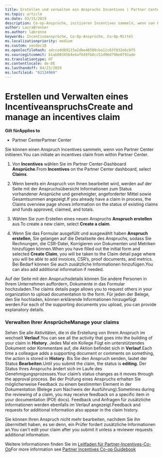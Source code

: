 ```yaml
---
title: Erstellen und verwalten ein Anspruchs Incentives | Partner Center
ms.topic: article
ms.date: 03/15/2019
description: Co-op-Ansprüche, initiieren Incentives sammeln, wenn von Partner Center. Alle Aktivitäten im Rahmen der Erstellung des Anspruchs werden im Verlauf angezeigt.
author: LauraBrenner
ms.author: labrenne
keywords: Incentiveansprüche, Co-Op-Ansprüche, Co-Op-Mittel
ms.localizationpriority: medium
ms.custom: seodec18
ms.openlocfilehash: adccedd89123a2dbe40500cba11c63f832e6c8f5
ms.sourcegitcommit: b1ab80345b4e4af649fb8cc51d96d798e0791ade
ms.translationtype: HT
ms.contentlocale: de-DE
ms.lasthandoff: 04/23/2019
ms.locfileid: "62134960"
---
```

# <a name="create-and-manage-an-incentives-claim"></a><span data-ttu-id="7e254-105">Erstellen und Verwalten eines Incentiveanspruchs</span><span class="sxs-lookup"><span data-stu-id="7e254-105">Create and manage an incentives claim</span></span>

<span data-ttu-id="7e254-106">**Gilt für**</span><span class="sxs-lookup"><span data-stu-id="7e254-106">**Applies to**</span></span>
- <span data-ttu-id="7e254-107">Partner Center</span><span class="sxs-lookup"><span data-stu-id="7e254-107">Partner Center</span></span>

<span data-ttu-id="7e254-108">Sie können einen Anspruch Incentives sammeln, wenn von Partner Center initiieren.</span><span class="sxs-lookup"><span data-stu-id="7e254-108">You can initiate an incentives claim from within Partner Center.</span></span> 

1. <span data-ttu-id="7e254-109">Von **Incentives** wählen Sie im Partner Center-Dashboard **Ansprüche**.</span><span class="sxs-lookup"><span data-stu-id="7e254-109">From **Incentives** on the Partner Center dashboard, select **Claims**.</span></span>

2.  <span data-ttu-id="7e254-110">Wenn bereits ein Anspruch von Ihnen bearbeitet wird, werden auf der Seite mit der Anspruchsübersicht Informationen zum Status vorhandener Ansprüche und genehmigter, angeforderter Mittel sowie Gesamtsummen angezeigt.</span><span class="sxs-lookup"><span data-stu-id="7e254-110">If you already have a claim in process, the Claims overview page shows information on the status of existing claims and funds approved, claimed, and totals.</span></span>

3.  <span data-ttu-id="7e254-111">Wählen Sie zum Erstellen eines neuen Anspruchs **Anspruch erstellen** aus.</span><span class="sxs-lookup"><span data-stu-id="7e254-111">To create a new claim, select **Create a claim**.</span></span>

4.  <span data-ttu-id="7e254-112">Wenn Sie das Formular ausgefüllt und ausgewählt haben **Anspruch erstellen**, Sie gelangen auf die Detailseite des Anspruchs, sodass Sie Rechnungen, die CSR-Datei, Korrigieren von Dokumenten und Metriken hinzufügen können.</span><span class="sxs-lookup"><span data-stu-id="7e254-112">When you have filled out the initial form and selected **Create Claim**, you will be taken to the Claim detail page where you will be able to add invoices, CSR’s, proof documents, and metrics.</span></span> <span data-ttu-id="7e254-113">Bei Bedarf können Sie auch zusätzliche Informationen hinzufügen.</span><span class="sxs-lookup"><span data-stu-id="7e254-113">You can also add additional information if needed.</span></span>

<span data-ttu-id="7e254-114">Auf der Seite mit den Anspruchsdetails können Sie andere Personen in Ihrem Unternehmen auffordern, Dokumente in das Formular hochzuladen.</span><span class="sxs-lookup"><span data-stu-id="7e254-114">The claims details page allows you to request others in your organization to upload documentation to the form.</span></span> <span data-ttu-id="7e254-115">Für jeden der Belege, den Sie hochladen, können erklärende Informationen hinzugefügt werden.</span><span class="sxs-lookup"><span data-stu-id="7e254-115">For each of the supporting documents you upload, you can provide explanatory details.</span></span> 

### <a name="manage-your-claims"></a><span data-ttu-id="7e254-116">Verwalten Ihrer Ansprüche</span><span class="sxs-lookup"><span data-stu-id="7e254-116">Manage your claims</span></span>

<span data-ttu-id="7e254-117">Sehen Sie alle Aktivitäten, die in die Erstellung von Ihrem Anspruch im wechselt **Verlauf**.</span><span class="sxs-lookup"><span data-stu-id="7e254-117">You can see all the activity that goes into the building of your claim in **History**.</span></span> <span data-ttu-id="7e254-118">Jedes Mal ein Kollege Fügt ein unterstützendes Dokument oder Kommentare auf, die Aktion befindet sich in **Verlauf**.</span><span class="sxs-lookup"><span data-stu-id="7e254-118">Each time a colleague adds a supporting document or comments on something, the action is stored in **History**.</span></span> <span data-ttu-id="7e254-119">Bis Sie den Anspruch senden, lautet der Status **Bearbeiten**.</span><span class="sxs-lookup"><span data-stu-id="7e254-119">Until you submit the claim, the status is **editing**.</span></span> <span data-ttu-id="7e254-120">Der Status Ihres Anspruchs ändert sich im Laufe des Genehmigungsprozesses.</span><span class="sxs-lookup"><span data-stu-id="7e254-120">Your claim’s status changes as it moves through the approval process.</span></span> <span data-ttu-id="7e254-121">Bei der Prüfung eines Anspruchs erhalten Sie möglicherweise Feedback zu einem bestimmten Element in der Dokumentation (Belege zum Nachweis der Ausführung).</span><span class="sxs-lookup"><span data-stu-id="7e254-121">Sometimes during the reviewing of a claim, you may receive feedback on a specific item in your documentation (POE docs).</span></span> <span data-ttu-id="7e254-122">Feedback und Anfragen für zusätzliche Informationen werden ebenfalls im Verlauf angezeigt.</span><span class="sxs-lookup"><span data-stu-id="7e254-122">Feedback and requests for additional information also appear in the claim history.</span></span> 

<span data-ttu-id="7e254-123">Sie können Ihren Anspruch nicht mehr bearbeiten, nachdem Sie ihn übermittelt haben, es sei denn, ein Prüfer fordert zusätzliche Informationen an.</span><span class="sxs-lookup"><span data-stu-id="7e254-123">You can't edit your claim after you submit it unless a reviewer requests additional information.</span></span>

<span data-ttu-id="7e254-124">Weitere Informationen finden Sie im [Leitfaden für Partner-Incentives-Co-Op](https://assets.microsoft.com/coop-guidebook.pdf)</span><span class="sxs-lookup"><span data-stu-id="7e254-124">For more information see [Partner Incentives Co-op Guidebook](https://assets.microsoft.com/coop-guidebook.pdf)</span></span>
